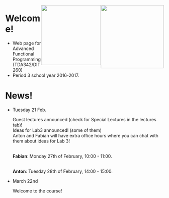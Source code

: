 <!-- Added weird extra section, because otherwise Alejandro's does not appear -->
<!-- ## Empty -->
<!-- --- -->

<img style="float:right"
     class="img"
     src="https://www.chalmers.se/SiteCollectionImages/Logotyper/Chalmers%20logotyp/AvancezChalmers_black_centered.png"
     height="200">
<img style="float:right"
     class="img-circle"
     src="http://upload.wikimedia.org/wikipedia/en/8/82/G%C3%B6teborgs_universitet_seal.svg"
     height="190">


# Welcome!

  * Web page for Advanced Functional Programming (TDA342/DIT260)
  * Period 3 school year 2016-2017.


# News!


* Tuesday 21 Feb.

  <div class = "alert alert-info">
     Guest lectures announced (check for Special Lectures in the lectures tab)!
  </div>

  <div class = "alert alert-info">
     Ideas for Lab3 announced! (some of them)
  </div>

  <div class = "alert alert-info">
     Anton and Fabian will have extra office hours where you can chat with them
     about ideas for Lab 3!

     <br> **Fabian**: Monday 27th of February, 10:00 - 11:00.

     <br> **Anton**: Tuesday 28th of February, 14:00 - 15:00.

  </div>



* March 22nd

  <div class = "alert alert-info">
     Welcome to the course!
  </div>
